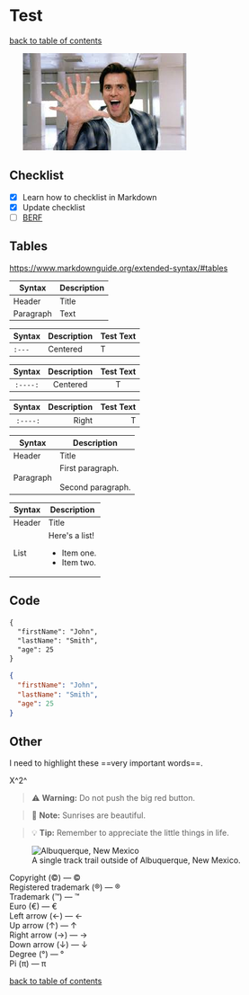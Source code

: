 
# Test

[back to table of contents](../README.md)  


&nbsp;&nbsp;&nbsp;&nbsp;&nbsp;&nbsp;![alt text](../media/7.jpeg)

## Checklist

- [x] Learn how to checklist in Markdown   
- [x] Update checklist
- [ ] [BERF](https://www.roadmap.sh/best-practices/backend-performance)  

## Tables 

https://www.markdownguide.org/extended-syntax/#tables

| Syntax      | Description |
| ----------- | ----------- |
| Header      | Title       |
| Paragraph   | Text        |

| Syntax | Description | Test Text |
| :---   | :---        | :--- |
| `:---` | Centered | T |

| Syntax | Description | Test Text |
| :----: | :----: | :----: |
| `:----:` | Centered | T |

| Syntax | Description | Test Text |
| ---: | ---: | ---: |
| `:----:` | Right | T |


| Syntax      | Description |
| ----------- | ----------- |
| Header      | Title |
| Paragraph   | First paragraph. <br><br> Second paragraph. |


| Syntax      | Description |
| ----------- | ----------- |
| Header      | Title |
| List        | Here's a list! <ul><li>Item one.</li><li>Item two.</li></ul> |

## Code 

```
{
  "firstName": "John",
  "lastName": "Smith",
  "age": 25
}
```

```json
{
  "firstName": "John",
  "lastName": "Smith",
  "age": 25
}
```

## Other 
I need to highlight these ==very important words==.

X^2^


[This is a comment that will be hidden.]: # 

> :warning: **Warning:** Do not push the big red button.  

> :memo: **Note:** Sunrises are beautiful.

> :bulb: **Tip:** Remember to appreciate the little things in life.


<figure>
    <img src="../media/albuquerque.avif"
         alt="Albuquerque, New Mexico">
    <figcaption>A single track trail outside of Albuquerque, New Mexico.</figcaption>
</figure>

Copyright (©) — &copy;  
Registered trademark (®) — &reg;  
Trademark (™) — &trade;  
Euro (€) — &euro;  
Left arrow (←) — &larr;  
Up arrow (↑) — &uarr;  
Right arrow (→) — &rarr;  
Down arrow (↓) — &darr;  
Degree (°) — &#176;  
Pi (π) — &#960;  

[back to table of contents](../README.md)  